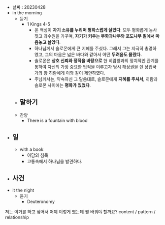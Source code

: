 - 날짜 : 20230428
- in the morning
	- 듣기
		- 1 Kings 4-5
			- 온 백성이 **자기 소유를 누리며 평화스럽게 살았다**. 모두 평화롭게 농사 짓고 과수원을 가꾸며, **자기가 키우는 무화과나무와 포도나무 밑에서 마음놓고 살았다**.
			- 하나님께서 솔로몬에게 큰 지혜를 주셨다. 그래서 그는 지극히 총명하였고, 그의 마음은 넓은 바다와 같아서 어떤 **두려움도 몰랐다.**
			- 솔로몬은 **상호 신뢰와 정직을 바탕으로** 한 히람왕과의 정치적인 관계를 통하여 자신의 가장 중요한 업적을 이루고자 당시 해상권을 쥔 상업국가의 왕 히람에게 이와 같이 제안하였다.
			- 주님께서는, 약속하신 그 말씀대로, 솔로몬에게 **지혜를 주셔서**, 히람과 솔로몬 사이에는 **평화가 있었다**.		
	- 말하기
		- 
	- 찬양
		- There is a fountain with blood
- 일
	- 
	- with a book
		- 아담의 침묵
		- 고통속에서 하나님을 발견하다.
- 사건
	- 
- it the night
	- 듣기
		- Deuteronomy 






저는 이거를 하고 싶어서 어제 이렇게 했는데 뭘 바꿔야 할까요?
content / pattern / relationship